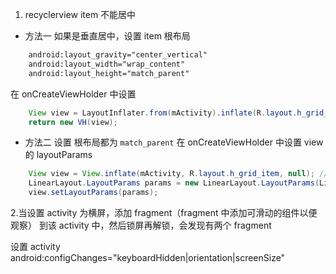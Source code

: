 1. recyclerview item 不能居中

* 方法一
如果是垂直居中，设置 item 根布局 
```xml
    android:layout_gravity="center_vertical"
    android:layout_width="wrap_content"
    android:layout_height="match_parent"
```
在 onCreateViewHolder 中设置
```java
    View view = LayoutInflater.from(mActivity).inflate(R.layout.h_grid_item,parent, false);
    return new VH(view);
```
    
* 方法二
设置 根布局都为 `match_parent`
在 onCreateViewHolder 中设置 view 的 layoutParams
```java
    View view = View.inflate(mActivity, R.layout.h_grid_item, null); // 也可以 View view = LayoutInflater.from(mActivity).inflate(R.layout.h_grid_item,parent, false);
    LinearLayout.LayoutParams params = new LinearLayout.LayoutParams(LinearLayout.LayoutParams.WRAP_CONTENT, LinearLayout.LayoutParams.MATCH_PARENT);
    view.setLayoutParams(params);
```

2.当设置 activity 为横屏，添加 fragment（fragment 中添加可滑动的组件以便观察） 到该 activity 中，然后锁屏再解锁，会发现有两个 fragment

设置 activity android:configChanges="keyboardHidden|orientation|screenSize"
